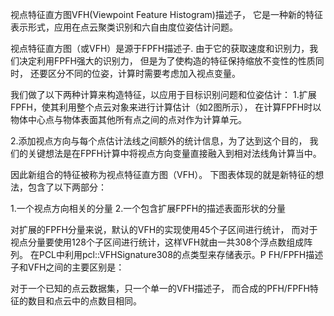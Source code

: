 视点特征直方图VFH(Viewpoint Feature Histogram)描述子，
它是一种新的特征表示形式，应用在点云聚类识别和六自由度位姿估计问题。

视点特征直方图（或VFH）是源于FPFH描述子.
由于它的获取速度和识别力，我们决定利用FPFH强大的识别力，
但是为了使构造的特征保持缩放不变性的性质同时，
还要区分不同的位姿，计算时需要考虑加入视点变量。

我们做了以下两种计算来构造特征，以应用于目标识别问题和位姿估计：
1.扩展FPFH，使其利用整个点云对象来进行计算估计（如2图所示），
在计算FPFH时以物体中心点与物体表面其他所有点之间的点对作为计算单元。

2.添加视点方向与每个点估计法线之间额外的统计信息，为了达到这个目的，
我们的关键想法是在FPFH计算中将视点方向变量直接融入到相对法线角计算当中。

因此新组合的特征被称为视点特征直方图（VFH）。
下图表体现的就是新特征的想法，包含了以下两部分：

1.一个视点方向相关的分量
2.一个包含扩展FPFH的描述表面形状的分量

对扩展的FPFH分量来说，默认的VFH的实现使用45个子区间进行统计，
而对于视点分量要使用128个子区间进行统计，这样VFH就由一共308个浮点数组成阵列。
在PCL中利用pcl::VFHSignature308的点类型来存储表示。P
FH/FPFH描述子和VFH之间的主要区别是：

对于一个已知的点云数据集，只一个单一的VFH描述子，
而合成的PFH/FPFH特征的数目和点云中的点数目相同。
